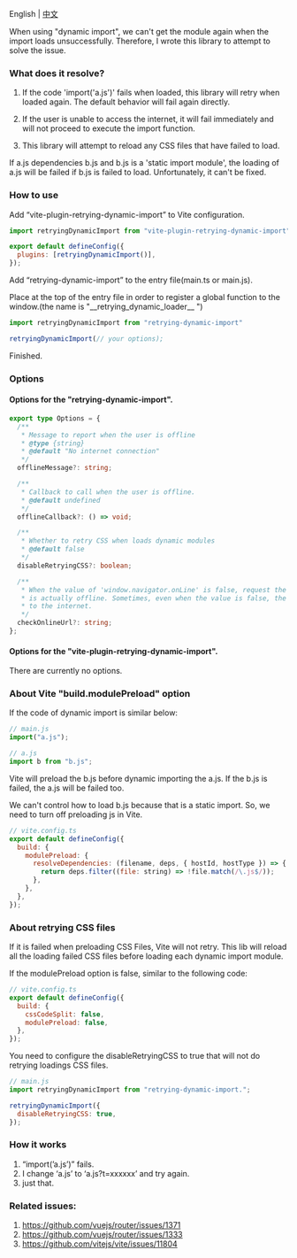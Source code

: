 English | [中文](https://github.com/cj0x39e/retrying-dynamic-import/blob/main/README.zh-CN.md)

When using "dynamic import", we can't get the module again when the import loads unsuccessfully. Therefore, I wrote this library to attempt to solve the issue.

### What does it resolve?

1. If the code 'import('a.js')' fails when loaded, this library will retry when loaded again. The default behavior will fail again directly.

2. If the user is unable to  access the internet, it will fail immediately and will not proceed to execute the import function.

3. This library will attempt to reload any CSS files that have failed to load.

If a.js dependencies b.js and b.js is a 'static import module', the loading of a.js will be failed if b.js is failed to load. Unfortunately, it can't be fixed.

### How to use

Add “vite-plugin-retrying-dynamic-import” to Vite configuration.

```js
import retryingDynamicImport from "vite-plugin-retrying-dynamic-import";

export default defineConfig({
  plugins: [retryingDynamicImport()],
});
```

Add “retrying-dynamic-import” to the entry file(main.ts or main.js).

Place at the top of the entry file in order to register a global function to the window.(the name is "\_\_retrying_dynamic_loader\_\_ ")

```js
import retryingDynamicImport from "retrying-dynamic-import"

retryingDynamicImport(// your options);
```

Finished.

### Options

#### Options for the "retrying-dynamic-import".

```ts
export type Options = {
  /**
   * Message to report when the user is offline
   * @type {string}
   * @default "No internet connection"
   */
  offlineMessage?: string;

  /**
   * Callback to call when the user is offline.
   * @default undefined
   */
  offlineCallback?: () => void;

  /**
   * Whether to retry CSS when loads dynamic modules
   * @default false
   */
  disableRetryingCSS?: boolean;

  /**
   * When the value of 'window.navigator.onLine' is false, request the URL to detect if the network
   * is actually offline. Sometimes, even when the value is false, the browser can still connect
   * to the internet.
   */
  checkOnlineUrl?: string;
};
```

#### Options for the "vite-plugin-retrying-dynamic-import".

There are currently no options.

### About Vite "build.modulePreload" option

If the code of dynamic import is similar below:

```js
// main.js
import("a.js");

// a.js
import b from "b.js";
```

Vite will preload the b.js before dynamic importing the a.js. If the b.js is failed, the a.js will be failed too.

We can't control how to load b.js because that is a static import. So, we need to turn off preloading js in Vite.

```js
// vite.config.ts
export default defineConfig({
  build: {
    modulePreload: {
      resolveDependencies: (filename, deps, { hostId, hostType }) => {
        return deps.filter((file: string) => !file.match(/\.js$/));
      },
    },
  },
});
```

### About retrying CSS files

If it is failed when preloading CSS Files, Vite will not retry. This lib will reload all the loading failed CSS files before loading each dynamic import module.

If the modulePreload option is false, similar to the following code:

```js
// vite.config.ts
export default defineConfig({
  build: {
    cssCodeSplit: false,
    modulePreload: false,
  },
});
```

You need to configure the disableRetryingCSS to true that will not do retrying loadings CSS files.

```js
// main.js
import retryingDynamicImport from "retrying-dynamic-import.";

retryingDynamicImport({
  disableRetryingCSS: true,
});
```

### How it works

1. “import(’a.js’)” fails.
2. I change ‘a.js’ to ‘a.js?t=xxxxxx’ and try again.
3. just that.

### Related issues:

1. https://github.com/vuejs/router/issues/1371
2. https://github.com/vuejs/router/issues/1333
3. https://github.com/vitejs/vite/issues/11804
